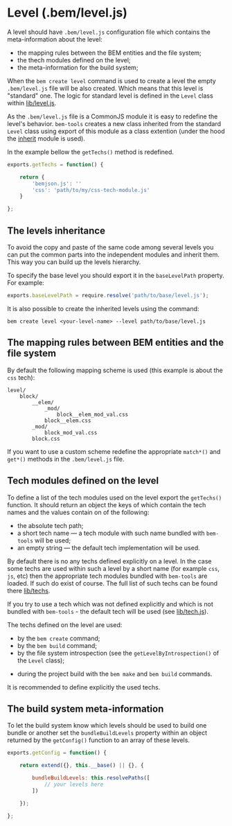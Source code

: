 # Level (.bem/level.js)

A level should have `.bem/level.js` configuration file which contains the meta-information about the level:

* the mapping rules between the BEM entities and the file system;
* the thech modules defined on the level;
* the meta-information for the build system;

When the `bem create level` command is used to create a level the empty `.bem/level.js` file will be also created.
Which means that this level is "standard" one. The logic for standard level is defined in the `Level` class within [lib/level.js](https://github.com/bem/bem-tools/blob/master/lib/level.js).

As the `.bem/level.js` file is a CommonJS module it is easy to redefine the level's behavior. `bem-tools` creates a new class inherited from the standard `Level` class using export of this module as a class extention (under the hood the [inherit](https://github.com/dfilatov/node-inherit) module is used).

In the example bellow the `getTechs()` method is redefined.

```js
exports.getTechs = function() {

    return {
        'bemjson.js': ''
        'css': 'path/to/my/css-tech-module.js'
    }

};
```

## The levels inheritance

To avoid the copy and paste of the same code among several levels you can put the common parts into the independent modules and inherit them. This way you can build up the levels hierarchy.

To specify the base level you should export it in the `baseLevelPath` property. For example:

```js
exports.baseLevelPath = require.resolve('path/to/base/level.js');
```

It is also possible to create the inherited levels using the command:

```
bem create level <your-level-name> --level path/to/base/level.js
```

## The mapping rules between BEM entities and the file system

By default the following mapping scheme is used (this example is about the `css` tech):

```
level/
    block/
        __elem/
            _mod/
                block__elem_mod_val.css
            block__elem.css
        _mod/
            block_mod_val.css
        block.css
```

If you want to use a custom scheme redefine the appropriate `match*()` and `get*()` methods in the `.bem/level.js` file.

## Tech modules defined on the level

To define a list of the tech modules used on the level export the `getTechs()` function. It should return an object the keys of which contain the tech names and the values contain on of the following:

* the absolute tech path;
* a short tech name — a tech module with such name bundled with `bem-tools` will be used;
* an empty string — the default tech implementation will be used.

By default there is no any techs defined explicitly on a level. In the case some techs are used within such a level by a short name (for example `css`, `js`, etc) then the appropriate tech modules bundled with `bem-tools` are loaded.
If such do exist of course. The full list of such techs can be found there [lib/techs](https://github.com/bem/bem-tools/tree/master/lib/techs).

If you try to use a tech which was not defined explicitly and which is not bundled with `bem-tools` - the default tech will be used (see [lib/tech.js](https://github.com/bem/bem-tools/blob/master/lib/tech.js)).

The techs defined on the level are used:

* by the `bem create` command;
* by the `bem build` command;
* by the file system introspection (see the `getLevelByIntrospection()` of the `Level` class);
- during the project build with the `bem make` and `bem build` commands.

It is recommended to define explicitly the used techs.

## The build system meta-information

To let the build system know which levels should be used to build one bundle or another set the `bundleBuildLevels` property within an object returned by the `getConfig()` function to an array of these levels.

```js
exports.getConfig = function() {

    return extend({}, this.__base() || {}, {

        bundleBuildLevels: this.resolvePaths([
            // your levels here
        ])

    });

};
```
